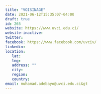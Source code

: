 ```yaml
---
title: "VOISINAGE"
date: 2021-06-12T15:35:07-04:00
draft: true
id: 265
website: https://www.uvci.edu.ci/
website-inactive: 
twitter: 
facebook: https://www.facebook.com/uvciv/
linkedin: 
location: 
   lat: 
   lng: 
   address: ""
   city: 
   region: 
   country: 
email: muhamad.adebayo@uvci.edu.ci&gt
---
```



